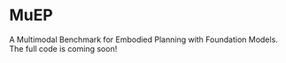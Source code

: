 # MuEP
A Multimodal Benchmark for Embodied Planning with Foundation Models. The full code is coming soon!
